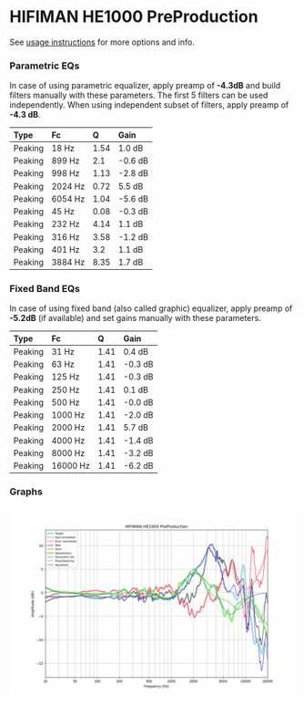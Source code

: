 # HIFIMAN HE1000 PreProduction
See [usage instructions](https://github.com/jaakkopasanen/AutoEq#usage) for more options and info.

### Parametric EQs
In case of using parametric equalizer, apply preamp of **-4.3dB** and build filters manually
with these parameters. The first 5 filters can be used independently.
When using independent subset of filters, apply preamp of **-4.3 dB**.

| Type    | Fc      |    Q | Gain    |
|:--------|:--------|:-----|:--------|
| Peaking | 18 Hz   | 1.54 | 1.0 dB  |
| Peaking | 899 Hz  | 2.1  | -0.6 dB |
| Peaking | 998 Hz  | 1.13 | -2.8 dB |
| Peaking | 2024 Hz | 0.72 | 5.5 dB  |
| Peaking | 6054 Hz | 1.04 | -5.6 dB |
| Peaking | 45 Hz   | 0.08 | -0.3 dB |
| Peaking | 232 Hz  | 4.14 | 1.1 dB  |
| Peaking | 316 Hz  | 3.58 | -1.2 dB |
| Peaking | 401 Hz  | 3.2  | 1.1 dB  |
| Peaking | 3884 Hz | 8.35 | 1.7 dB  |

### Fixed Band EQs
In case of using fixed band (also called graphic) equalizer, apply preamp of **-5.2dB**
(if available) and set gains manually with these parameters.

| Type    | Fc       |    Q | Gain    |
|:--------|:---------|:-----|:--------|
| Peaking | 31 Hz    | 1.41 | 0.4 dB  |
| Peaking | 63 Hz    | 1.41 | -0.3 dB |
| Peaking | 125 Hz   | 1.41 | -0.3 dB |
| Peaking | 250 Hz   | 1.41 | 0.1 dB  |
| Peaking | 500 Hz   | 1.41 | -0.0 dB |
| Peaking | 1000 Hz  | 1.41 | -2.0 dB |
| Peaking | 2000 Hz  | 1.41 | 5.7 dB  |
| Peaking | 4000 Hz  | 1.41 | -1.4 dB |
| Peaking | 8000 Hz  | 1.41 | -3.2 dB |
| Peaking | 16000 Hz | 1.41 | -6.2 dB |

### Graphs
![](./HIFIMAN%20HE1000%20PreProduction.png)